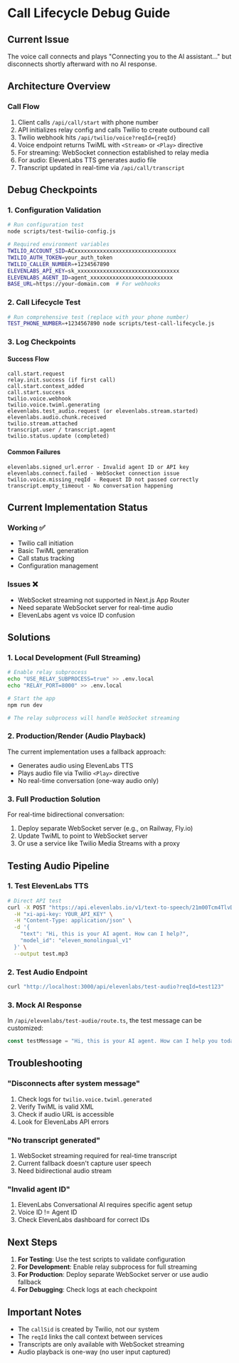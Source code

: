 # Call Lifecycle Debug Guide

## Current Issue
The voice call connects and plays "Connecting you to the AI assistant..." but disconnects shortly afterward with no AI response.

## Architecture Overview

### Call Flow
1. Client calls `/api/call/start` with phone number
2. API initializes relay config and calls Twilio to create outbound call
3. Twilio webhook hits `/api/twilio/voice?reqId={reqId}` 
4. Voice endpoint returns TwiML with `<Stream>` or `<Play>` directive
5. For streaming: WebSocket connection established to relay media
6. For audio: ElevenLabs TTS generates audio file
7. Transcript updated in real-time via `/api/call/transcript`

## Debug Checkpoints

### 1. Configuration Validation
```bash
# Run configuration test
node scripts/test-twilio-config.js

# Required environment variables
TWILIO_ACCOUNT_SID=ACxxxxxxxxxxxxxxxxxxxxxxxxxxxxxxxx
TWILIO_AUTH_TOKEN=your_auth_token
TWILIO_CALLER_NUMBER=+1234567890
ELEVENLABS_API_KEY=sk_xxxxxxxxxxxxxxxxxxxxxxxxxxxxxxxx
ELEVENLABS_AGENT_ID=agent_xxxxxxxxxxxxxxxxxxxxxxxxxx
BASE_URL=https://your-domain.com  # For webhooks
```

### 2. Call Lifecycle Test
```bash
# Run comprehensive test (replace with your phone number)
TEST_PHONE_NUMBER=+1234567890 node scripts/test-call-lifecycle.js
```

### 3. Log Checkpoints

#### Success Flow
```
call.start.request
relay.init.success (if first call)
call.start.context_added
call.start.success
twilio.voice.webhook
twilio.voice.twiml.generating
elevenlabs.test_audio.request (or elevenlabs.stream.started)
elevenlabs.audio.chunk.received
twilio.stream.attached
transcript.user / transcript.agent
twilio.status.update (completed)
```

#### Common Failures
```
elevenlabs.signed_url.error - Invalid agent ID or API key
elevenlabs.connect.failed - WebSocket connection issue
twilio.voice.missing_reqId - Request ID not passed correctly
transcript.empty_timeout - No conversation happening
```

## Current Implementation Status

### Working ✅
- Twilio call initiation
- Basic TwiML generation
- Call status tracking
- Configuration management

### Issues ❌
- WebSocket streaming not supported in Next.js App Router
- Need separate WebSocket server for real-time audio
- ElevenLabs agent vs voice ID confusion

## Solutions

### 1. Local Development (Full Streaming)
```bash
# Enable relay subprocess
echo "USE_RELAY_SUBPROCESS=true" >> .env.local
echo "RELAY_PORT=8000" >> .env.local

# Start the app
npm run dev

# The relay subprocess will handle WebSocket streaming
```

### 2. Production/Render (Audio Playback)
The current implementation uses a fallback approach:
- Generates audio using ElevenLabs TTS
- Plays audio file via Twilio `<Play>` directive
- No real-time conversation (one-way audio only)

### 3. Full Production Solution
For real-time bidirectional conversation:
1. Deploy separate WebSocket server (e.g., on Railway, Fly.io)
2. Update TwiML to point to WebSocket server
3. Or use a service like Twilio Media Streams with a proxy

## Testing Audio Pipeline

### 1. Test ElevenLabs TTS
```bash
# Direct API test
curl -X POST "https://api.elevenlabs.io/v1/text-to-speech/21m00Tcm4TlvDq8ikWAM" \
  -H "xi-api-key: YOUR_API_KEY" \
  -H "Content-Type: application/json" \
  -d '{
    "text": "Hi, this is your AI agent. How can I help?",
    "model_id": "eleven_monolingual_v1"
  }' \
  --output test.mp3
```

### 2. Test Audio Endpoint
```bash
curl "http://localhost:3000/api/elevenlabs/test-audio?reqId=test123"
```

### 3. Mock AI Response
In `/api/elevenlabs/test-audio/route.ts`, the test message can be customized:
```typescript
const testMessage = "Hi, this is your AI agent. How can I help you today?";
```

## Troubleshooting

### "Disconnects after system message"
1. Check logs for `twilio.voice.twiml.generated`
2. Verify TwiML is valid XML
3. Check if audio URL is accessible
4. Look for ElevenLabs API errors

### "No transcript generated"
1. WebSocket streaming required for real-time transcript
2. Current fallback doesn't capture user speech
3. Need bidirectional audio stream

### "Invalid agent ID"
1. ElevenLabs Conversational AI requires specific agent setup
2. Voice ID != Agent ID
3. Check ElevenLabs dashboard for correct IDs

## Next Steps

1. **For Testing**: Use the test scripts to validate configuration
2. **For Development**: Enable relay subprocess for full streaming
3. **For Production**: Deploy separate WebSocket server or use audio fallback
4. **For Debugging**: Check logs at each checkpoint

## Important Notes

- The `callSid` is created by Twilio, not our system
- The `reqId` links the call context between services
- Transcripts are only available with WebSocket streaming
- Audio playback is one-way (no user input captured)